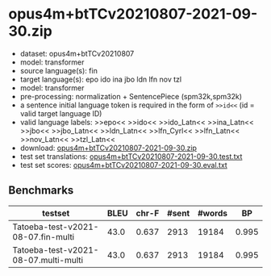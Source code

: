 # opus4m+btTCv20210807-2021-09-30.zip

* dataset: opus4m+btTCv20210807
* model: transformer
* source language(s): fin
* target language(s): epo ido ina jbo ldn lfn nov tzl
* model: transformer
* pre-processing: normalization + SentencePiece (spm32k,spm32k)
* a sentence initial language token is required in the form of `>>id<<` (id = valid target language ID)
* valid language labels: >>epo<< >>ido<< >>ido_Latn<< >>ina_Latn<< >>jbo<< >>jbo_Latn<< >>ldn_Latn<< >>lfn_Cyrl<< >>lfn_Latn<< >>nov_Latn<< >>tzl_Latn<<
* download: [opus4m+btTCv20210807-2021-09-30.zip](https://object.pouta.csc.fi/Tatoeba-MT-models/fin-art/opus4m+btTCv20210807-2021-09-30.zip)
* test set translations: [opus4m+btTCv20210807-2021-09-30.test.txt](https://object.pouta.csc.fi/Tatoeba-MT-models/fin-art/opus4m+btTCv20210807-2021-09-30.test.txt)
* test set scores: [opus4m+btTCv20210807-2021-09-30.eval.txt](https://object.pouta.csc.fi/Tatoeba-MT-models/fin-art/opus4m+btTCv20210807-2021-09-30.eval.txt)

## Benchmarks

| testset | BLEU  | chr-F | #sent | #words | BP |
|---------|-------|-------|-------|--------|----|
| Tatoeba-test-v2021-08-07.fin-multi 	| 43.0 	| 0.637 	| 2913 	| 19184 	| 0.995 |
| Tatoeba-test-v2021-08-07.multi-multi 	| 43.0 	| 0.637 	| 2913 	| 19184 	| 0.995 |

